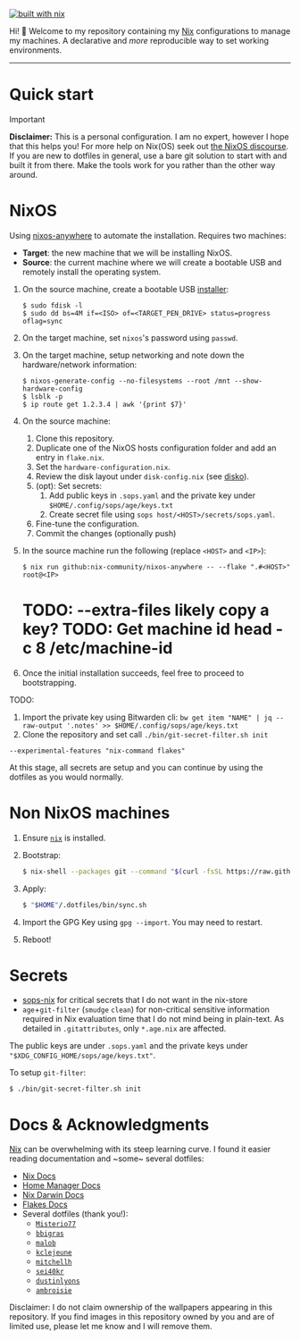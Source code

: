 [![built with nix](https://builtwithnix.org/badge.svg)](https://builtwithnix.org)

Hi! 👋 Welcome to my repository containing my [Nix](https://nixos.org/) configurations to manage my machines. A declarative and _more_ reproducible way to set working environments.

----

# Quick start

> [!IMPORTANT]
> **Disclaimer:** This is a personal configuration. I am no expert, however 
> I hope that this helps you! For more help on Nix(OS) seek out [the NixOS discourse](https://discourse.nixos.org).
> If you are new to dotfiles in general, use a bare git solution to start with and built it from there. Make the tools work for you rather than the other way around.

# NixOS

Using [nixos-anywhere](https://github.com/nix-community/nixos-anywhere) to automate the installation. Requires two machines:
- **Target**: the new machine that we will be installing NixOS.
- **Source**: the current machine where we will create a bootable USB and remotely install the operating system.

1. On the source machine, create a bootable USB [installer](https://nixos.org/download/):

   ```
   $ sudo fdisk -l
   $ sudo dd bs=4M if=<ISO> of=<TARGET_PEN_DRIVE> status=progress oflag=sync
   ```

2. On the target machine, set `nixos`'s password using `passwd`.

3. On the target machine, setup networking and note down the hardware/network information:

   ```
   $ nixos-generate-config --no-filesystems --root /mnt --show-hardware-config
   $ lsblk -p
   $ ip route get 1.2.3.4 | awk '{print $7}'
   ```

4. On the source machine:
   1. Clone this repository.
   2. Duplicate one of the NixOS hosts configuration folder and add an entry in `flake.nix`.
   3. Set the `hardware-configuration.nix`.
   4. Review the disk layout under `disk-config.nix` (see [disko](https://github.com/nix-community/disko)).
   5. (opt): Set secrets:
      1. Add public keys in `.sops.yaml` and the private key under `$HOME/.config/sops/age/keys.txt`
      2. Create secret file using `sops host/<HOST>/secrets/sops.yaml`.
   6. Fine-tune the configuration.
   7. Commit the changes (optionally push)

5. In the source machine run the following (replace `<HOST>` and `<IP>`):

   ```
   $ nix run github:nix-community/nixos-anywhere -- --flake ".#<HOST>" root@<IP>
   ```
   # TODO: --extra-files likely copy a key? TODO: Get machine id head -c 8 /etc/machine-id

6. Once the initial installation succeeds, feel free to proceed to bootstrapping.

TODO:
1. Import the private key using Bitwarden cli: `bw get item "NAME" | jq --raw-output '.notes' >> $HOME/.config/sops/age/keys.txt`
2. Clone the repository and set call `./bin/git-secret-filter.sh init`

`--experimental-features "nix-command flakes"`

At this stage, all secrets are setup and you can continue by using the dotfiles as you would normally.

# Non NixOS machines

1. Ensure [`nix`](https://nixos.org/manual/nix/stable/installation/installing-binary.html) is installed.

2. Bootstrap:

   ```sh
   $ nix-shell --packages git --command "$(curl -fsSL https://raw.githubusercontent.com/bphenriques/dotfiles/master/bin/bootstrap.sh)"
   ```

3. Apply:
   ```sh
   $ "$HOME"/.dotfiles/bin/sync.sh
   ```

4. Import the GPG Key using `gpg --import`. You may need to restart.
   
5. Reboot!

# Secrets

- [sops-nix](https://github.com/Mic92/sops-nix) for critical secrets that I do not want in the nix-store
- `age`+`git-filter` (`smudge` `clean`) for non-critical sensitive information required in Nix evaluation time that I do not mind being in plain-text.
  As detailed in `.gitattributes`, only `*.age.nix` are affected.

The public keys are under `.sops.yaml` and the private keys under `"$XDG_CONFIG_HOME/sops/age/keys.txt"`.

To setup `git-filter`:
```shell
$ ./bin/git-secret-filter.sh init
```

# Docs & Acknowledgments

[Nix](https://nixos.org/) can be overwhelming with its steep learning curve. I found it easier reading documentation and ~some~ several dotfiles:
- [Nix Docs](https://nixos.org/guides/nix-pills/)
- [Home Manager Docs](https://nix-community.github.io/home-manager)
- [Nix Darwin Docs](https://daiderd.com/nix-darwin/manual/index.html)
- [Flakes Docs](https://nixos.wiki/wiki/Flakes)
- Several dotfiles (thank you!):
    - [`Misterio77`](https://github.com/Misterio77/nix-config) 
    - [`bbigras`](https://github.com/bbigras/nix-config)
    - [`malob`](https://github.com/malob/nixpkgs)
    - [`kclejeune`](https://github.com/kclejeune/system)
    - [`mitchellh`](https://github.com/mitchellh/nixos-config)
    - [`sei40kr`](https://github.com/sei40kr/dotfiles)
    - [`dustinlyons`](https://github.com/dustinlyons/nixos-config)
    - [`ambroisie`](https://git.belanyi.fr/ambroisie/nix-config/)

Disclaimer: I do not claim ownership of the wallpapers appearing in this repository. If you find images in this repository owned by you and are of limited use, please let me know and I will remove them.
